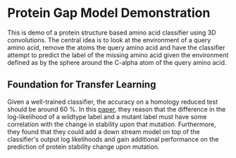 # Protein Gap Model Demonstration 
This is  demo of a protein structure based amino acid classifier using 3D convolutions. The central idea is to look at the environment of a query amino acid, remove the atoms the query amino acid and have the classifier attempt to predict the label of the missing amino acid given the environment defined as by the sphere around the C-alpha atom of the query amino acid. 

## Foundation for Transfer Learning
Given a well-trained classifier, the accuracy on a homology reduced test should be around 60 %. In this [paper](http://papers.nips.cc/paper/6935-spherical-convolutions-and-their-application-in-molecular-modelling), they reason that the difference in the log-likelihood of a wildtype label and a mutant label must have some correlation with the change in stability upon that mutation. Furthermore, they found that they could add a down stream model on top of the classifier's output log likelihoods and gain additional performance on the prediction of protein stability change upon mutation.